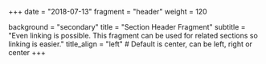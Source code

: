 +++
date = "2018-07-13"
fragment = "header"
weight = 120

background = "secondary"
title = "Section Header Fragment"
subtitle = "Even linking is possible. This fragment can be used for related sections so linking is easier."
title_align = "left" # Default is center, can be left, right or center
+++
